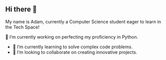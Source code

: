 ## Hi there 👋
 My name is Adam, currently a Computer Science student eager to learn in the Tech Space!
 
 🔭 I’m currently working on perfecting my proficiency in Python.
- 🌱 I’m currently learning to solve complex code problems.
- 👯 I’m looking to collaborate on creating innovative projects.
<!--
**AdamMcRizz/AdamMcRizz** is a ✨ _special_ ✨ repository because its `README.md` (this file) appears on your GitHub profile.

Here are some ideas to get you started:

- 🔭 I’m currently working on ...
- 🌱 I’m currently learning ...
- 👯 I’m looking to collaborate on ...
- 🤔 I’m looking for help with ...
- 💬 Ask me about ...
- 📫 How to reach me: ...
- 😄 Pronouns: ...
- ⚡ Fun fact: ...
-->
